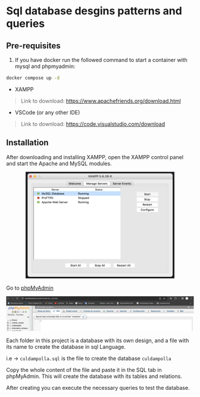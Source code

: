 # Sql database desgins patterns and queries

## Pre-requisites
1. If you have docker run the followed command to start a container with mysql and phpmyadmin:
   
```bash
docker compose up -d
```


- XAMPP 
  
> Link to download: https://www.apachefriends.org/download.html
- VSCode (or any other IDE)

> Link to download: https://code.visualstudio.com/download


## Installation

After downloading and installing XAMPP, open the XAMPP control panel and start the Apache and MySQL modules.
<div align="center">
<img src="./Screenshot%202023-07-17%20at%2015.10.01.png" width="400px">
</div>

Go to [phpMyAdmin](http://localhost/phpmyadmin/sql.php)

<img src="./Screenshot%202023-07-17%20at%2015.20.24.png">

Each folder in this project is a database with its own design, and a file with its name to create the database in sql Language.

i.e -> ``culdampolla.sql`` is the file to create the database ``culdampolla``

Copy the whole content of the file and paste it in the SQL tab in phpMyAdmin.
This will create the database with its tables and relations.

After creating you can execute the necessary queries to test the database.

